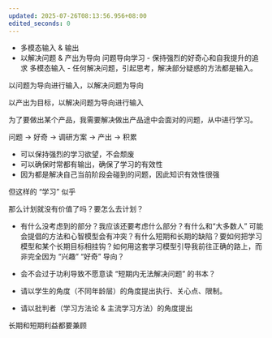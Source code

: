 ```yaml
---
updated: 2025-07-26T08:13:56.956+08:00
edited_seconds: 0
---
```


- 多模态输入 & 输出
- 以解决问题 & 产出为导向
问题导向学习 - 保持强烈的好奇心和自我提升的追求
多模态输入 - 任何解决问题，引起思考，解决部分疑惑的方法都是输入。

以问题为导向进行输入，以解决问题为导向

以产出为目标，以解决问题为导向进行输入

为了要做出某个产品，我需要解决做出产品途中会面对的问题，从中进行学习。

问题 -> 好奇 -> 调研方案 -> 产出 -> 积累
- 可以保持强烈的学习欲望，不会颓废
- 可以确保时常都有输出，确保了学习的有效性
- 因为都是解决自己当前阶段会碰到的问题，因此知识有效性很强

但这样的 “学习” 似乎

那么计划就没有价值了吗？要怎么去计划？
- 有什么没考虑到的部分？我应该还要考虑什么部分？有什么和“大多数人” 可能会提倡的方法和心智模型会有冲突？有什么短期和长期的缺陷？要如何把学习模型和某个长期目标相挂钩？如何用这套学习模型引导我前往正确的路上，而非完全因为 “兴趣” “好奇” 导向？
- 会不会过于功利导致不愿意读 “短期内无法解决问题” 的书本？ 

- 请以学生的角度（不同年龄层）的角度提出执行、关心点、限制。
- 请以批判者（学习方法论 & 主流学习方法）的角度提出

长期和短期利益都要兼顾

